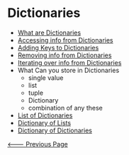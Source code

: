 # Dictionaries

- [What are Dictionaries](011_01_Dictionaries.ipynb)
- [Accessing info from Dictionaries](011_02_Accessing_info_from_Dictionaries.ipynb)
- [Adding Keys to Dictionaries](011_03_Adding_Keys_to_Dictionaries.ipynb)
- [Removing info from Dictionaries](011_04_Removing_info_from_Dictionaries.ipynb)
- [Iterating over info from Dictionaries](011_05_Iterating_over_info_from_Dictionaries.ipynb)
- What Can you store in Dictionaries
  - single value
  - list
  - tuple
  - Dictionary
  - combination of any these
- [List of Dictionaries](011_06_List_of_Dictionaries.ipynb)
- [Dictionary of Lists](011_07_Dictionary_of_Lists.ipynb)
- [Dictionary of Dictionaries](011_08_Dictionary_of_Dictionaries.ipynb)

[<--- Previous Page](../README.md)
